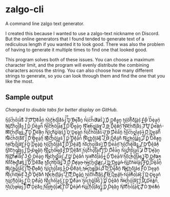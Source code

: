 # zalgo-cli
A command line zalgo text generator.

I created this because I wanted to use a zalgo-text nickname on Discord. 
But the online generators that I found tended to generate text of a rediculous
length if you wanted it to look good. There was also the problem of having to 
generate it multiple times to find one that looked good.

This program solves both of these issues. You can choose a maximum character limit, and the
program will evenly distribute the combining characters across the string. You can also
choose how many different strings to generate, so you can look through them and find
the one that you like the most.

## Sample output
*Changed to double tabs for better display on GitHub.*

N̢̏i̙͒ċ̑h̤̀ô̂l͎ͅa̒ͤs͋ͫ ́́J͗͠ ͎ͅDͯ͝ ͯͭD͙͠e͗̈a̐̐n̩ͮ   Ń̯iͥ͢c̊̓h̙͑o͂̚ĺ͚aͦͬs̵̾ ̺̦J̓̔ ͋̿Ḏ̫ ̝͆D̶̃ȩ̚aͪ͐ṅ͈	  N̽̍i̹ͯċ̃h̎ͫơ̐l̷ͮã̷s̐̍ ̡ͪJ̢̥ ̥͛D̟͊ ̙̘D̮̘eͩͮa͚̥n̥͓
N̪̮ȋ̼c̴̏ḧ́͐o͒̊ľ̳a͈̍ș̒ ̬͑J̶͟ ̬ͩD̴̎ ̍ͭḊ̋ȩ̀a̢͚n̗ͫ	  N̸̦í̳cͤ͠h̃̀o̗̹l̪̋a͋̈́s̰͈ ̆͘J̰͐ ̠ͅD̡̈ ̮̭D̔͘eͬ͢a̰̱n̿̍	  N͇͗i̦͞cͤ̓ḫ̽ỏ̀l̯͝a̹͑s̸͕ ̩ͧJ̻̅ ̱̏D́̓ ̐͠D̩̒e̪̞a͕̒n̡̡
N͇ͫḯ̕c̶̩h̙͞o̭͎l̟͚ǎ̓s̡͍ ̸̛J̬ͬ ̭̀D̵̰ ͇͘D̞͌e̢̋â̸n̰͠	  N͇͡i̵ͫcͮ̇h̀́oͨ͞l̲͑ȃͪs͗ͅ ̼͑Jͦ͡ ̔̔D͈͙ ̧ͦD̞̒e̛̕ă̜nͥ̕	  N̸ͦi͆͠c͎̘h̒͛ö͎l͗ͫa͓͜s͖̀ ͟ͅJ͕͛ ͌͞Ḑ͇ ̢̺D͍͞e̓͠a͙̎n̹͈
N͉̈́ȋ͉c̘͍h͋͘o̻ͭl͑̍a͕͛s̾͟ ̲̓Jͬ̒ ͭ̽D̜̗ ̛̦D͈̖e͈͘a͉̙ń͟	  N̽̈i̱ͨc̀͐h̛̉o̓̿ḷ̐aͥ̃s̓̔ ̷̔J͔͝ ̰̰Ḍ̵ ̛̱Dͬͮȇ̔a̓̚n̲̉	  N̼͝i͎̣c̍ͦh̗ͯǫ͓lͬͅa̦̘s͎̑ ̶ͩJ̖̜ ͓̠D͕͒ ̡̈́D̤͟e̢̲ạ͠n̿ͦ
N͐ͯī̷ć͏h̎ͬọ͆l͔̗a͋͠s̈͏ ̣ͨJ̖͌ ̤͙Dͨ̓ ̈͡D̵͓e̢͍a̲ͭn͕͊	  N̸ͮiͦ͟c̛̅h̭̎ỏ̖l̼̲a͈̪s̆͏ ̇̐J̩͂ ̢̫D̙̗ ̐́D͇͆e͔ͤa̠͒n̔̄	  N̈́͋iͪ́c̲̬h̳͉o͇̊l̹̬ǎ̴s͈ͫ ̋͊J̆͜ ̞́D̶̀ ̼̀D̋ͤeͬ͒á̺ǹ͋
N͊͢i̤ͨc͖̲h̷̞ó̌l̻̿a̻̍s̢̺ ͇̽J͗͞ ̨̨D̯̆ ̒͐D̀̊e͌̕a̟̠n̪̱	  N̴ͅi̛͔c̐̕h̻͐o͖͐l͈̪à͡s̙̟ ͇ͨJ̵̚ ͑͑D̲̗ ̢̈́D̎̚e̲̘a̡ͮn̻͐	  Ņ̘i̼ͫc̬̿h̥̐ő̀l̺͛ä͙́sͥ̀ ̡͂J̞͆ ̱̀Dͬͭ ͚̚D́̅ě͍a̹͝n̳̐
N͗̾i͊́c̨̯h̀̎ǫ̟ļ̪aͤ́s̴̛ ̫͑J̻͈ ̾͟Dͪ͆ ̛̹D̝̋eͬ̿a̍ͯn̰͝	  N͏̯i͙̾c̤̉h̓͞o̖ͩl̆̏a͛̊s̻͎ ̲̱J̬͍ ̂ͦD̩̟ ̸͡D̦̊e̼͒aͧ̓n̦ͮ	  N̻͂iͥ͞ċ͆h̜̟o̡͔l͓͝a̝̭s̪͉ ̤͘J͉̒ ͎̐D̡͒ ̶͍Dͭ̑e̴̳a̘̐n͕̏
N͖͆i͇͐c͚͚ẖ̅ỏ̈́l̵̏a̧͇sͧ̕ ̥ͭJ̟̚ ̯͝D̈͡ ̞ͧD͕͗e͉̐aͥͫnͧ͘	  N̹ͦi̥ͨc͆ͬh̀̒o̢͝l̘͞aͅͅs̛̒ ͊͠J̬̩ ̱̐D̀̏ ̜̝D͂͐e̎͒aͤ̒n̼͕	  N̄̔i͔̙c̻ͥh̊͝oͩ̐l͈̘a̢͢s̿ͯ ̟̂J̷̷ ̉̉D̀ͩ ͭ͞Ḓ̓e̫̚a̽ͅn̩̠
N͔ͥi̡͠c̻̃hͦ̕o̵̸l̒̿a͊̅s̢̩ ͦͬJͤ̓ ̞͢D͉̐ ͙̯D̠ͬe̒͌ȧ̟n͍̱	  Nͣ͜i̴̧c̀ͭḫ̞o̜̼l͈ͪa͑̐s̮͢ ̜̃J͈̬ ͦ͘D̻͓ ̨͛D̰̏e̘ͯáͮn̾͋	  N̡̮i̇̕c̴͡h͑͛ö͊l̯̊ȧ̀s̖̑ ̶̹J̟ͭ ͏͇Ď̰ ̛̎D̩͂e̤͑a̖̓n̸̎
N̯̅i̠͊c̓͜h̃̾ȏ͖ĺ͛ȁ̴s̨͔ ̳̆J̬̻ ̵͋Ḑ͊ ̨̲D̼͜e͒͝a̷̓n͕̪	  Nͪͭī̍ċ͋h̶̙o͖͔l͆ͪa̷͝s͓̉ ̨͉J̘̑ ͋̔D̥͊ ̼͆D̞́è͒aͫ̏n̷͉	  N̛̗i͎͋ç̠h͡͡o̯ͭl͌̅a͋͢s̻̓ ͆̎J̛͒ ̡̩D͇ͩ ̘̯Dͮͦe̸͉a͙̣n̶̞
N̶͔i̘̻ĉ͙h̺̎o͔͏l͚ͨa̷̸s̛̯ ̡̞J̣́ ̥ͮD̺̙ ̱̔D͂͜e̡ͅa̳ͬn̶̓	  N̅͜i̪ͮcͤ̉h͛͘o̴ͥl͐̋ā͍s͓̚ ̝͝J̶͎ ̬͡D̪ͮ ̠ͯD́͘e͈ͥa̋̓n̖̍	  N̸ͮi̡̖ć̇h̷̳o̻̿l̤̪a̐͞s̜̀ ̦͒J̯͞ ͌̐D͔ͫ ̶̣Ḑͫe̴͈aͦͮn͚̋
N̍̐ǐ͟c̟̻h́͢oͭ̈́l̖͛a͏̛s͍̃ ͭ͜J̵̀ ̯̖D̩ͮ ̶̇D̜̉e͆͗ã̫ň͜	  Ṉ̶i̵ͤc̮̠h͚̓o̳͔l̲͂aͨ͟sͦ̿ ̸̙Jͯͥ ̅̑D͜͠ ͨ̿Ď͇ȩ̿âͤn̰͂	  N̓͋i̷͢č̱h̲͟õͮl̤̳a̓ͬs̠͘ ̈̊J̵̉ ͏ͪḌ̍ ̠ͫDͬ̚e̯͎a͎͕n̖̆
Nͪ̌i͎͊c̦̹h͆̎o̓͞l̦͕a̍ͩs͇ͯ ̄ͬJͪ͜ ̷̯D͆̌ ̾́D̡͂e̯͠a͛̄nͨ́	  N͔̕i͕ͣc̣̓h̼̔ő̫lͮ͜å̹s̖͔ ͊̎J͔̌ ͖ͯDͩ͞ ͪ͟D̀͆e̳̟å̡n̻̍	  N̤͙ị̆čͯḣ͏o͐ͨl͇͆a͔͋s̰̏ ̸ͅJ͝ͅ ͯ̀D̶ͫ ͬ͟D͔̂e͔͟a̺͝n̵͕
Nͦ̋i̭̒c̶̓hͥͧọ͑ļ̀a̴͡s̹̠ ̹̍J̼̚ ̜́D̛͈ ̴̣D̤͈ȩ͓a͉̻nͥ́	  N̮͉į͜c̦͑h͕ͫo̱̽ĺ̦ả̄s͖̺ ̩͔J͙̝ ͎ͦD̀̂ ̣͙D͉ͅe̛ͩa̗̚n͚ͥ	  N̈͢i͊ͨc͙̫h͑͗oͩͅl̦̃a̫̫s͎̎ ̣̙J̧̲ ͂͜Ḑ̺ ̆ͅD̻̑eͮ͌a̹ͭn͘͏
N̞̈́i̇̂c̖̟h̨̘ȏ̻ḻ͗aͪͭs̤͘ ͛̍J̘̥ ̮ͪD̳͛ ̉̾D̫́ḙ̔a͛̄n̦ͨ	  N̄͂í̶ć̡h̫̐o̱ͩl̜ͦa͆͠s̗̮ ̦͡J̰̒ ͓̚D̷͗ ͉͛D̹͞e͗̓ǎ̻n̨̈́	  Ņ̱ḭ͊c̘̓h̡ͯo̷̺l̶̍a̗ͬs̺̤ ̿̚J̜͂ ̴̐Dͫ͐ ͌͊Ḋ̮e̯ͮa͊͊n͈͢
Ñ͢i̅̐c̶͔h̰͍ŏ͎l͓̑a̴̸s̹̒ ͉͛J̜͎ ͑ͯD̉̇ ͐͘D̳͒ẽ̬a̵ͪnͯ̓	  N̍̃i̳͑c̼̚h͎ͤo̦͐l̥ͩaͤ͘s̸̡ ̪̙J̢̺ ̪ͮD̥̎ ͍̟D̛̃ę̍a̤͊n̲͙	  Ñ͈ȋ͝cͤ͋h̖ͫó̏l̲̚a͉̔sͥ͝ ͙͚J͚ͦ ͣͪD̀̿ ̠̔D̴̮eͥ̕a͂͋n̜̉
